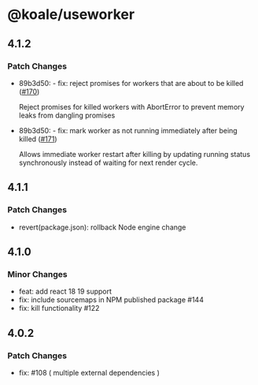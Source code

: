 # @koale/useworker

## 4.1.2

### Patch Changes

- 89b3d50: - fix: reject promises for workers that are about to be killed ([#170](https://github.com/alewin/useWorker/pull/170))

  Reject promises for killed workers with AbortError to prevent memory leaks from dangling promises

- 89b3d50: - fix: mark worker as not running immediately after being killed ([#171](https://github.com/alewin/useWorker/pull/171))

  Allows immediate worker restart after killing by updating running status synchronously instead of waiting for next render cycle.

## 4.1.1

### Patch Changes

- revert(package.json): rollback Node engine change

## 4.1.0

### Minor Changes

- feat: add react 18 19 support
- fix: include sourcemaps in NPM published package #144
- fix: kill functionality #122

## 4.0.2

### Patch Changes

- fix: #108 ( multiple external dependencies )

